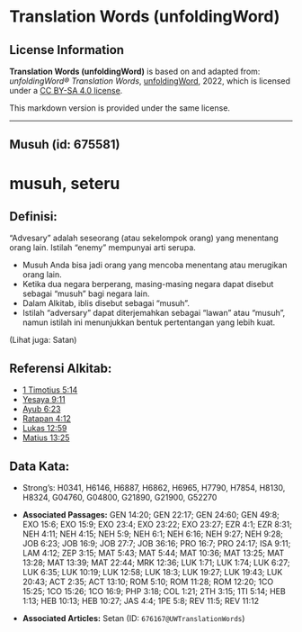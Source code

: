 # Translation Words (unfoldingWord)

## License Information

**Translation Words (unfoldingWord)** is based on and adapted from: _unfoldingWord® Translation Words_, [unfoldingWord](https://unfoldingword.org/utw), 2022, which is licensed under a [CC BY-SA 4.0 license](https://creativecommons.org/licenses/by-sa/4.0/legalcode.en).

This markdown version is provided under the same license.



--------------------------------

## Musuh (id: 675581)

musuh, seteru
=============

Definisi:
---------

“Advesary” adalah seseorang (atau sekelompok orang) yang menentang orang lain. Istilah “enemy” mempunyai arti serupa.

* Musuh Anda bisa jadi orang yang mencoba menentang atau merugikan orang lain.
* Ketika dua negara berperang, masing\-masing negara dapat disebut sebagai “musuh” bagi negara lain.
* Dalam Alkitab, iblis disebut sebagai “musuh”.
* Istilah “adversary” dapat diterjemahkan sebagai “lawan” atau “musuh”, namun istilah ini menunjukkan bentuk pertentangan yang lebih kuat.

(Lihat juga: Satan)

Referensi Alkitab:
------------------

* [1 Timotius 5:14](https://ref.ly/1Tim0:0)
* [Yesaya 9:11](https://ref.ly/Isa9:11)
* [Ayub 6:23](https://ref.ly/Job6:23)
* [Ratapan 4:12](https://ref.ly/Lam4:12)
* [Lukas 12:59](https://ref.ly/Luke12:59)
* [Matius 13:25](https://ref.ly/Matt13:25)

Data Kata:
----------

* Strong’s: H0341, H6146, H6887, H6862, H6965, H7790, H7854, H8130, H8324, G04760, G04800, G21890, G21900, G52270

* **Associated Passages:** GEN 14:20; GEN 22:17; GEN 24:60; GEN 49:8; EXO 15:6; EXO 15:9; EXO 23:4; EXO 23:22; EXO 23:27; EZR 4:1; EZR 8:31; NEH 4:11; NEH 4:15; NEH 5:9; NEH 6:1; NEH 6:16; NEH 9:27; NEH 9:28; JOB 6:23; JOB 16:9; JOB 27:7; JOB 36:16; PRO 16:7; PRO 24:17; ISA 9:11; LAM 4:12; ZEP 3:15; MAT 5:43; MAT 5:44; MAT 10:36; MAT 13:25; MAT 13:28; MAT 13:39; MAT 22:44; MRK 12:36; LUK 1:71; LUK 1:74; LUK 6:27; LUK 6:35; LUK 10:19; LUK 12:58; LUK 18:3; LUK 19:27; LUK 19:43; LUK 20:43; ACT 2:35; ACT 13:10; ROM 5:10; ROM 11:28; ROM 12:20; 1CO 15:25; 1CO 15:26; 1CO 16:9; PHP 3:18; COL 1:21; 2TH 3:15; 1TI 5:14; HEB 1:13; HEB 10:13; HEB 10:27; JAS 4:4; 1PE 5:8; REV 11:5; REV 11:12
* **Associated Articles:** Setan (ID: `676167@UWTranslationWords`)

